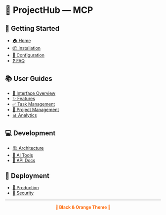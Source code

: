 # 🚀 ProjectHub — MCP

## 🎯 Getting Started
- [🏠 Home](Home)
- [📦 Installation](Installation-Guide)
- [🔧 Configuration](Development-Setup)
- [❓ FAQ](FAQ)

## 📚 User Guides  
- [🎨 Interface Overview](User-Interface-Overview)
- [✨ Features](Features)
- [✅ Task Management](Task-Management)
- [📁 Project Management](Project-Management)
- [📊 Analytics](Analytics-Dashboard)

## 💻 Development
- [🏗️ Architecture](Architecture-Overview)
- [🤖 AI Tools](AI-Development-Tools)
- [📡 API Docs](API-Documentation)

## 🚀 Deployment
- [🐳 Production](Production-Deployment)
- [🔐 Security](Troubleshooting)

---

<p align="center" style="color: #ff6500;">
<strong>🧡 Black & Orange Theme 🧡</strong>
</p>